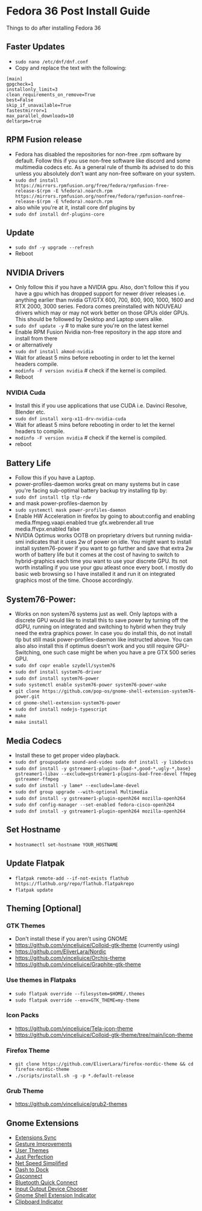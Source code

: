 # Fedora 36 Post Install Guide
Things to do after installing Fedora 36

## Faster Updates
* `sudo nano /etc/dnf/dnf.conf` 
* Copy and replace the text with the following:
```
[main] 
gpgcheck=1 
installonly_limit=3 
clean_requirements_on_remove=True 
best=False 
skip_if_unavailable=True 
fastestmirror=1 
max_parallel_downloads=10 
deltarpm=true 
```

## RPM Fusion release
* Fedora has disabled the repositories for non-free .rpm software by default. Follow this if you use non-free software like discord and some multimedia codecs etc. As a general rule of thumb its advised to do this unless you absolutely don't want any non-free software on your system.
* `sudo dnf install https://mirrors.rpmfusion.org/free/fedora/rpmfusion-free-release-$(rpm -E %fedora).noarch.rpm https://mirrors.rpmfusion.org/nonfree/fedora/rpmfusion-nonfree-release-$(rpm -E %fedora).noarch.rpm`
* also while you're at it, install core dnf plugins by 
* `sudo dnf install dnf-plugins-core`

## Update 
* `sudo dnf -y upgrade --refresh`
* Reboot

## NVIDIA Drivers
* Only follow this if you have a NVIDIA gpu. Also, don't follow this if you have a gpu which has dropped support for newer driver releases i.e. anything earlier than nvidia GT/GTX 600, 700, 800, 900, 1000, 1600 and RTX 2000, 3000 series. Fedora comes preinstalled with NOUVEAU drivers which may or may not work better on those GPUs older GPUs. This should be followed by Desktop and Laptop users alike.
* `sudo dnf update -y` # to make sure you're on the latest kernel
* Enable RPM Fusion Nvidia non-free repository in the app store and install from there 
* or alternatively
* `sudo dnf install akmod-nvidia`
* Wait for atleast 5 mins before rebooting in order to let the kernel headers compile.
* `modinfo -F version nvidia` # check if the kernel is compiled.
* Reboot

### NVIDIA Cuda
* Install this if you use applications that use CUDA i.e. Davinci Resolve, Blender etc.
* `sudo dnf install xorg-x11-drv-nvidia-cuda`
* Wait for atleast 5 mins before rebooting in order to let the kernel headers to compile.
* `modinfo -F version nvidia` # check if the kernel is compiled.
* reboot

## Battery Life
* Follow this if you have a Laptop.
* power-profiles-daemon works great on many systems but in case you're facing sub-optimal battery backup try installing tlp by:
* `sudo dnf install tlp tlp-rdw`
* and mask power-profiles-daemon by
* `sudo systemctl mask power-profiles-daemon`
* Enable HW Acceleration in firefox by going to about:config and enabling 
media.ffmpeg.vaapi.enabled  true
gfx.webrender.all           true
media.ffvpx.enabled         false
* NVIDIA Optimus works OOTB on proprietary drivers but running nvidia-smi indicates that it uses 2w of power on idle. You might want to install install system76-power if you want to go further and save that extra 2w worth of battery life but it comes at the cost of having to switch to hybrid-graphics each time you want to use your discrete GPU. Its not worth installing if you use your gpu atleast once every boot. I mostly do basic web browsing so I have installed it and run it on integrated graphics most of the time. Choose accordingly.

## System76-Power:
* Works on non system76 systems just as well. Only laptops with a discrete GPU would like to install this to save power by turning off the dGPU, running on integrated and switching to hybrid when they truly need the extra graphics power. In case you do install this, do not install tlp but still mask power-profiles-daemon like instructed above. You can also also install this if optimus doesn't work and you still require GPU-Switching, one such case might be when you have a pre GTX 500 series GPU.
* `sudo dnf copr enable szydell/system76`
* `sudo dnf install system76-driver`
* `sudo dnf install system76-power`
* `sudo systemctl enable system76-power system76-power-wake`
* `git clone https://github.com/pop-os/gnome-shell-extension-system76-power.git`
* `cd gnome-shell-extension-system76-power`
* `sudo dnf install nodejs-typescript`
* `make`
* `make install`

## Media Codecs
* Install these to get proper video playback.
* `sudo dnf groupupdate sound-and-video sudo dnf install -y libdvdcss`
* `sudo dnf install -y gstreamer1-plugins-{bad-*,good-*,ugly-*,base} gstreamer1-libav --exclude=gstreamer1-plugins-bad-free-devel ffmpeg gstreamer-ffmpeg`
* `sudo dnf install -y lame* --exclude=lame-devel`
* `sudo dnf group upgrade --with-optional Multimedia`
* `sudo dnf install -y gstreamer1-plugin-openh264 mozilla-openh264`
* `sudo dnf config-manager --set-enabled fedora-cisco-openh264`
* `sudo dnf install -y gstreamer1-plugin-openh264 mozilla-openh264`

## Set Hostname
* `hostnamectl set-hostname YOUR_HOSTNAME`

## Update Flatpak
* `flatpak remote-add --if-not-exists flathub https://flathub.org/repo/flathub.flatpakrepo`
* `flatpak update`

## Theming [Optional]

### GTK Themes
* Don't install these if you aren't using GNOME
* https://github.com/vinceliuice/Colloid-gtk-theme (currently using)
* https://github.com/EliverLara/Nordic
* https://github.com/vinceliuice/Orchis-theme
* https://github.com/vinceliuice/Graphite-gtk-theme

### Use themes in Flatpaks
* `sudo flatpak override --filesystem=$HOME/.themes`
* `sudo flatpak override --env=GTK_THEME=my-theme` 

### Icon Packs
* https://github.com/vinceliuice/Tela-icon-theme
* https://github.com/vinceliuice/Colloid-gtk-theme/tree/main/icon-theme

### Firefox Theme
* `git clone https://github.com/EliverLara/firefox-nordic-theme && cd firefox-nordic-theme`
* `./scripts/install.sh -g -p *.default-release`

### Grub Theme
* https://github.com/vinceliuice/grub2-themes

## Gnome Extensions
* [Extensions Sync](https://extensions.gnome.org/extension/1486/extensions-sync/)
* [Gesture Improvements](https://extensions.gnome.org/extension/4245/gesture-improvements/)
* [User Themes](https://extensions.gnome.org/extension/19/user-themes/)
* [Just Perfection](https://extensions.gnome.org/extension/3843/just-perfection/)
* [Net Speed Simplified](https://extensions.gnome.org/extension/3724/net-speed-simplified/)
* [Dash to Dock](https://extensions.gnome.org/extension/307/dash-to-dock/)
* [Gsconnect](https://extensions.gnome.org/extension/1319/gsconnect/)
* [Bluetooth Quick Connect](https://extensions.gnome.org/extension/1401/bluetooth-quick-connect/)
* [Input Output Device Chooser](https://github.com/mmalafaia/gse-sound-output-device-chooser/tree/patch-1)
* [Gnome Shell Extension Indicator](https://extensions.gnome.org/extension/615/appindicator-support/)
* [Clipboard Indicator](https://extensions.gnome.org/extension/779/clipboard-indicator/)
